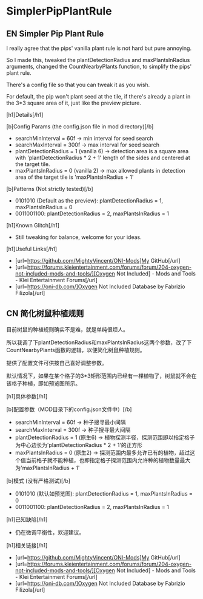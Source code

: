 # SimplerPipPlantRule

## EN Simpler Pip Plant Rule

I really agree that the pips' vanilla plant rule is not hard but pure annoying.

So I made this, tweaked the plantDetectionRadius and maxPlantsInRadius arguments, changed the CountNearbyPlants function, to simplify the pips' plant rule.

There's a config file so that you can tweak it as you wish.

For default, the pip won't plant seed at the tile, if there's already a plant in the 3*3 square area of it, just like the preview picture.

[h1]Details[/h1]

[b]Config Params (the config.json file in mod directory)[/b]
- searchMinInterval = 60f -> min interval for seed search
- searchMaxInterval = 300f -> max interval for seed search
- plantDetectionRadius = 1 (vanilla 6) -> detection area is a square area with 'plantDetectionRadius * 2 + 1' length of the sides and centered at the target tile.
- maxPlantsInRadius = 0 (vanilla 2) -> max allowed plants in detection area of the target tile is 'maxPlantsInRadius + 1'

[b]Patterns (Not strictly tested)[/b]
- 0101010 (Default as the preview): plantDetectionRadius = 1, maxPlantsInRadius = 0
- 0011001100: plantDetectionRadius = 2, maxPlantsInRadius = 1

[h1]Known Glitch[/h1]

- Still tweaking for balance, welcome for your ideas.

[h1]Useful Links[/h1]

- [url=https://github.com/MightyVincent/ONI-Mods]My GitHub[/url]
- [url=https://forums.kleientertainment.com/forums/forum/204-oxygen-not-included-mods-and-tools/][Oxygen Not Included] - Mods and Tools - Klei Entertainment Forums[/url]
- [url=https://oni-db.com/]Oxygen Not Included Database by Fabrizio Filizola[/url]

## CN 简化树鼠种植规则

目前树鼠的种植规则确实不是难，就是单纯很烦人。

所以我调了下plantDetectionRadius和maxPlantsInRadius这两个参数，改了下CountNearbyPlants函数的逻辑，以便简化树鼠种植规则。

提供了配置文件可供按自己喜好调整参数。

默认情况下，如果在某个格子的3*3矩形范围内已经有一棵植物了，树鼠就不会在该格子种植，即如预览图所示。

[h1]具体参数[/h1]

[b]配置参数（MOD目录下的config.json文件中）[/b]
- searchMinInterval = 60f -> 种子搜寻最小间隔
- searchMaxInterval = 300f -> 种子搜寻最大间隔
- plantDetectionRadius = 1 (原生6) -> 植物探测半径，探测范围即以指定格子为中心边长为'plantDetectionRadius * 2 + 1'的正方形
- maxPlantsInRadius = 0 (原生2) -> 探测范围内最多允许已有的植物，超过这个值当前格子就不能种植，也即指定格子探测范围内允许种的植物数量最大为'maxPlantsInRadius + 1'

[b]模式 (没有严格测试)[/b]
- 0101010 (默认如预览图): plantDetectionRadius = 1, maxPlantsInRadius = 0
- 0011001100: plantDetectionRadius = 2, maxPlantsInRadius = 1

[h1]已知缺陷[/h1]

- 仍在微调平衡性，欢迎建议。

[h1]相关链接[/h1]

- [url=https://github.com/MightyVincent/ONI-Mods]My GitHub[/url]
- [url=https://forums.kleientertainment.com/forums/forum/204-oxygen-not-included-mods-and-tools/][Oxygen Not Included] - Mods and Tools - Klei Entertainment Forums[/url]
- [url=https://oni-db.com/]Oxygen Not Included Database by Fabrizio Filizola[/url]
